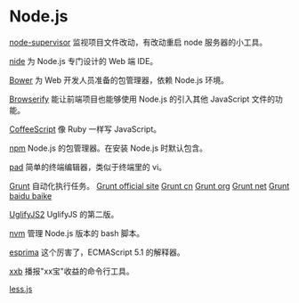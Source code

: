 Node.js
=======

[node-supervisor](https://github.com/Ju2ender/node-supervisor)
监视项目文件改动，有改动重启 node 服务器的小工具。

[nide](https://github.com/Ju2ender/nide)
为 Node.js 专门设计的 Web 端 IDE。

[Bower](https://github.com/bower/bower)
为 Web 开发人员准备的包管理器，依赖 Node.js 环境。

[Browserify](https://github.com/Ju2ender/node-browserify)
能让前端项目也能够使用 Node.js 的引入其他 JavaScript 文件的功能。

[CoffeeScript](https://github.com/Ju2ender/coffeescript)
像 Ruby 一样写 JavaScript。

[npm](https://github.com/Ju2ender/npm)
Node.js 的包管理器。在安装 Node.js 时默认包含。

[pad](https://github.com/Ju2ender/pad)
简单的终端编辑器，类似于终端里的 vi。

[Grunt](https://github.com/Ju2ender/grunt)
自动化执行任务。
[Grunt official site](http://gruntjs.com/)
[Grunt cn](http://gruntjs.cn/)
[Grunt org](http://www.gruntjs.org/)
[Grunt net](http://www.gruntjs.net/)
[Grunt baidu baike](http://baike.baidu.com/view/375601.htm)

[UglifyJS2](https://github.com/Ju2ender/UglifyJS2)
UglifyJS 的第二版。

[nvm](https://github.com/Ju2ender/nvm)
管理 Node.js 版本的 bash 脚本。

[esprima](https://github.com/Ju2ender/esprima)
这个厉害了，ECMAScript 5.1 的解释器。

[xxb](https://github.com/Ju2ender/xxb)
播报"xx宝"收益的命令行工具。

[less.js](https://github.com/Ju2ender/less.js)
